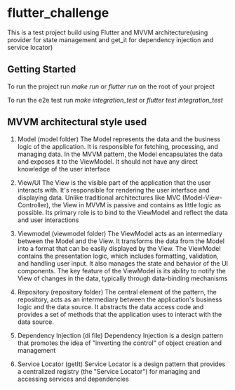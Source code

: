 # flutter_challenge

This is a  test project build using Flutter and MVVM architecture(using provider for state management and get_it for dependency injection and service locator)

## Getting Started
To run the project run *make run* or *flutter run* on the root of your project

To run the e2e test run *make integration_test* or *flutter test integration_test*


## MVVM architectural style used
1. Model (model folder)
The Model represents the data and the business logic of the application. It is responsible for fetching, processing, and managing data. In the MVVM pattern, the Model encapsulates the data and exposes it to the ViewModel. It should not have any direct knowledge of the user interface

2. View/UI 
The View is the visible part of the application that the user interacts with. It's responsible for rendering the user interface and displaying data. Unlike traditional architectures like MVC (Model-View-Controller), the View in MVVM is passive and contains as little logic as possible. Its primary role is to bind to the ViewModel and reflect the data and user interactions

3. Viewmodel (viewmodel folder)
The ViewModel acts as an intermediary between the Model and the View. It transforms the data from the Model into a format that can be easily displayed by the View. The ViewModel contains the presentation logic, which includes formatting, validation, and handling user input. It also manages the state and behavior of the UI components. The key feature of the ViewModel is its ability to notify the View of changes in the data, typically through data-binding mechanisms

4. Repository (repository folder)
 The central element of the pattern, the repository, acts as an intermediary between the application's business logic and the data source. It abstracts the data access code and provides a set of methods that the application uses to interact with the data source. 

5. Dependency Injection (di file)
 Dependency Injection is a design pattern that promotes the idea of "inverting the control" of object creation and management


6. Service Locator (getIt)
Service Locator is a design pattern that provides a centralized registry (the "Service Locator") for managing and accessing services and dependencies




